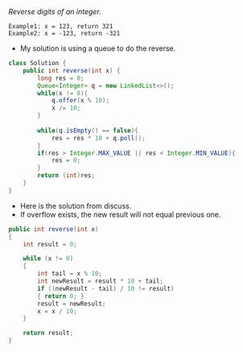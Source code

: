 *Reverse digits of an integer.*
```
Example1: x = 123, return 321
Example2: x = -123, return -321
```
- My solution is using a queue to do the reverse.
```java
class Solution {
    public int reverse(int x) {
        long res = 0;
        Queue<Integer> q = new LinkedList<>();
        while(x != 0){
            q.offer(x % 10);
            x /= 10;
        }
        
        while(q.isEmpty() == false){
            res = res * 10 + q.poll();
        }
        if(res > Integer.MAX_VALUE || res < Integer.MIN_VALUE){
            res = 0;
        }
        return (int)res;
    }
}
```
- Here is the solution from discuss.
- If overflow exists, the new result will not equal previous one.
```java
public int reverse(int x)
{
    int result = 0;

    while (x != 0)
    {
        int tail = x % 10;
        int newResult = result * 10 + tail;
        if ((newResult - tail) / 10 != result)
        { return 0; }
        result = newResult;
        x = x / 10;
    }

    return result;
}
```